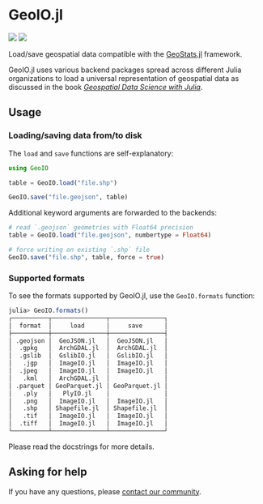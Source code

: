 # GeoIO.jl

[![][build-img]][build-url] [![][codecov-img]][codecov-url]

Load/save geospatial data compatible with the
[GeoStats.jl](https://github.com/JuliaEarth/GeoStats.jl)
framework. 

GeoIO.jl uses various backend packages spread across
different Julia organizations to load a universal
representation of geospatial data as discussed in
the book [*Geospatial Data Science with Julia*](https://juliaearth.github.io/geospatial-data-science-with-julia).

## Usage

### Loading/saving data from/to disk

The `load` and `save` functions are self-explanatory:

```julia
using GeoIO

table = GeoIO.load("file.shp")

GeoIO.save("file.geojson", table)
```

Additional keyword arguments are forwarded to the backends:

```julia
# read `.geojson` geometries with Float64 precision
table = GeoIO.load("file.geojson", numbertype = Float64)

# force writing on existing `.shp` file
GeoIO.save("file.shp", table, force = true)
```

### Supported formats

To see the formats supported by GeoIO.jl, use the `GeoIO.formats` function:

```julia
julia> GeoIO.formats()
┌──────────┬───────────────┬───────────────┐
│  format  │     load      │     save      │
├──────────┼───────────────┼───────────────┤
│ .geojson │  GeoJSON.jl   │  GeoJSON.jl   │
│  .gpkg   │  ArchGDAL.jl  │  ArchGDAL.jl  │
│  .gslib  │  GslibIO.jl   │  GslibIO.jl   │
│   .jgp   │  ImageIO.jl   │  ImageIO.jl   │
│  .jpeg   │  ImageIO.jl   │  ImageIO.jl   │
│   .kml   │  ArchGDAL.jl  │               │
│ .parquet │ GeoParquet.jl │ GeoParquet.jl │
│   .ply   │   PlyIO.jl    │               │
│   .png   │  ImageIO.jl   │  ImageIO.jl   │
│   .shp   │ Shapefile.jl  │ Shapefile.jl  │
│   .tif   │  ImageIO.jl   │  ImageIO.jl   │
│  .tiff   │  ImageIO.jl   │  ImageIO.jl   │
└──────────┴───────────────┴───────────────┘
```

Please read the docstrings for more details.

## Asking for help

If you have any questions, please [contact our community](https://juliaearth.github.io/GeoStats.jl/stable/about/community.html).

[build-img]: https://img.shields.io/github/actions/workflow/status/JuliaEarth/GeoIO.jl/CI.yml?branch=master&style=flat-square
[build-url]: https://github.com/JuliaEarth/GeoIO.jl/actions

[codecov-img]: https://img.shields.io/codecov/c/github/JuliaEarth/GeoIO.jl?style=flat-square
[codecov-url]: https://codecov.io/gh/JuliaEarth/GeoIO.jl
